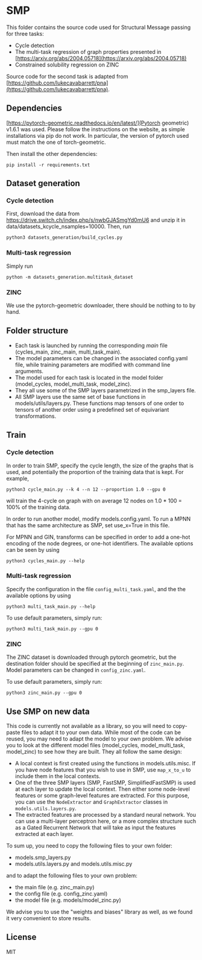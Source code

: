# SMP

This folder contains the source code used for Structural Message passing for three tasks:
  - Cycle detection
  - The multi-task regression of graph properties presented in [https://arxiv.org/abs/2004.05718](https://arxiv.org/abs/2004.05718)
  - Constrained solubility regression on ZINC

Source code for the second task is adapted from [https://github.com/lukecavabarrett/pna](https://github.com/lukecavabarrett/pna).


## Dependencies
[https://pytorch-geometric.readthedocs.io/en/latest/](Pytorch geometric) v1.6.1 was used. Please follow the instructions on the
website, as simple installations via pip do not work. In particular, the version of pytorch used must match the one of torch-geometric.

Then install the other dependencies:
```
pip install -r requirements.txt
```

## Dataset generation

### Cycle detection
First, download the data from https://drive.switch.ch/index.php/s/nwbGJASmgYd0mU6
and unzip it in data/datasets_kcycle_nsamples=10000. Then, run

```
python3 datasets_generation/build_cycles.py
```

### Multi-task regression
Simply run
```
python -m datasets_generation.multitask_dataset
```

### ZINC
We use the pytorch-geometric downloader, there should be nothing to to by hand.
## Folder structure

  - Each task is launched by running the corresponding *main* file (cycles_main, zinc_main, multi_task_main).
  - The model parameters can be changed in the associated config.yaml file, while training parameters are modified
with command line arguments. 
  - The model used for each task is located in the model folder (model_cycles,
model_multi_task, model_zinc). 
  - They all use some of the SMP layers parametrized in the smp_layers file. 
  - All SMP layers use the same set of base functions in models/utils/layers.py. These functions map tensors of one order
to tensors of another order using a predefined set of equivariant transformations.

## Train

### Cycle detection

In order to train SMP, specify the cycle length, the size of the graphs that is used, and potentially the proportion of the training data
that is kept. For example,
```
python3 cycle_main.py --k 4 --n 12 --proportion 1.0 --gpu 0
```
will train the 4-cycle on graph with on average 12 nodes on 1.0 * 100 = 100% of the training data.

In order to run another model, modify models.config.yaml. To run a MPNN that has the
same architecture as SMP, set use_x=True in this file. 

For MPNN and GIN, transforms can be specified in order to add a one-hot encoding of the node degrees,
 or one-hot identifiers. The available options can be seen by using
```
python3 cycles_main.py --help
```

### Multi-task regression

Specify the configuration in the file `config_multi_task.yaml`, and the the available options by using
``` 
python3 multi_task_main.py --help
```
To use default parameters, simply run:
```
python3 multi_task_main.py --gpu 0
```

### ZINC

The ZINC dataset is downloaded through pytorch geometric, but the destination folder should be specified at 
the beginning of `zinc_main.py`. Model parameters can be changed in `config_zinc.yaml`. 

To use default parameters, simply run:
```
python3 zinc_main.py --gpu 0
```

## Use SMP on new data

This code is currently not available as a library, so you will need to copy-paste files to adapt it to your 
own data. 
While most of the code can be reused, you may need to adapt the model to your own problem. We advise you to look at the
different model files (model_cycles, model_multi_task, model_zinc) to see how they are built. They all follow the same
design:
  - A local context is first created using the functions in models.utils.misc. If you have node features that
  you wish to use in SMP, use `map_x_to_u` to include them in the local contexts.
  - One of the three SMP layers (SMP, FastSMP, SimplifiedFastSMP) is used at each layer to update the local context.
  Then either some node-level features or some graph-level features are extracted. For this purpose, you can use
  the `NodeExtractor` and `GraphExtractor` classes in `models.utils.layers.py`.
  - The extracted features are processed by a standard neural network. You can use a multi-layer perceptron here, or
  a more complex structure such as a Gated Recurrent Network that will take as input the features extracted at
  each layer.
  
To sum up, you need to copy the following files to your own folder:
  - models.smp_layers.py
  - models.utils.layers.py and models.utils.misc.py

and to adapt the following files to your own problem:
  - the main file (e.g. zinc_main.py)
  - the config file (e.g. config_zinc.yaml)
  - the model file (e.g. models/model_zinc.py)
  
We advise you to use the "weights and biases" library as well, as we found it very convenient to store results.

## License
MIT
